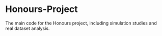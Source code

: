 # Honours-Project
The main code for the Honours project, including simulation studies and real dataset analysis.
